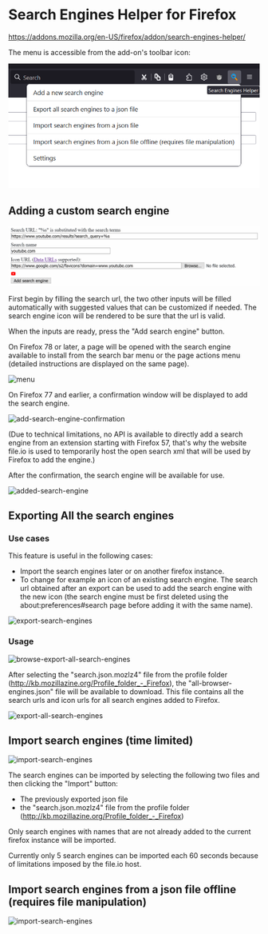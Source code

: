 # Search Engines Helper for Firefox

https://addons.mozilla.org/en-US/firefox/addon/search-engines-helper/

The menu is accessible from the add-on's toolbar icon:

![menu](https://raw.githubusercontent.com/soufianesakhi/firefox-search-engines-helper/master/screenshots/menu.PNG)

## Adding a custom search engine

![add-search-engine](https://raw.githubusercontent.com/soufianesakhi/firefox-search-engines-helper/master/screenshots/add-search-engine.PNG)

First begin by filling the search url, the two other inputs will be filled automatically with suggested values that can be customized if needed.
The search engine icon will be rendered to be sure that the url is valid.

When the inputs are ready, press the "Add search engine" button.

On Firefox 78 or later, a page will be opened with the search engine available to install from the search bar menu or the page actions menu (detailed instructions are displayed on the same page).

![menu](https://raw.githubusercontent.com/soufianesakhi/firefox-search-engines-helper/master/web-ext/images/Add%20from%20page%20actions%20menu.png)

On Firefox 77 and earlier, a confirmation window will be displayed to add the search engine.

![add-search-engine-confirmation](https://raw.githubusercontent.com/soufianesakhi/firefox-search-engines-helper/master/screenshots/add-search-engine-confirmation.PNG)

(Due to technical limitations, no API is available to directly add a search engine from an extension starting with Firefox 57, that's why the website file.io is used to temporarily host the open search xml that will be used by Firefox to add the engine.)

After the confirmation, the search engine will be available for use.

![added-search-engine](https://raw.githubusercontent.com/soufianesakhi/firefox-search-engines-helper/master/screenshots/added-search-engine.PNG)

## Exporting All the search engines

### Use cases
This feature is useful in the following cases:
- Import the search engines later or on another firefox instance.
- To change for example an icon of an existing search engine. The search url obtained after an export can be used to add the search engine with the new icon (the search engine must be first deleted using the about:preferences#search page before adding it with the same name).

![export-search-engines](https://raw.githubusercontent.com/soufianesakhi/firefox-search-engines-helper/master/screenshots/export.PNG)

### Usage
![browse-export-all-search-engines](https://raw.githubusercontent.com/soufianesakhi/firefox-search-engines-helper/master/screenshots/browse-export-all-search-engines.PNG)

After selecting the "search.json.mozlz4" file from the profile folder (http://kb.mozillazine.org/Profile_folder_-_Firefox), the "all-browser-engines.json" file will be available to download.
This file contains all the search urls and icon urls for all search engines added to Firefox.

![export-all-search-engines](https://raw.githubusercontent.com/soufianesakhi/firefox-search-engines-helper/master/screenshots/export-all-search-engines.PNG)

## Import search engines (time limited)

![import-search-engines](https://raw.githubusercontent.com/soufianesakhi/firefox-search-engines-helper/master/screenshots/import.PNG)

The search engines can be imported by selecting the following two files and then clicking the "Import" button:
- The previously exported json file
- the "search.json.mozlz4" file from the profile folder (http://kb.mozillazine.org/Profile_folder_-_Firefox)


Only search engines with names that are not already added to the current firefox instance will be imported.

Currently only 5 search engines can be imported each 60 seconds because of limitations imposed by the file.io host.

## Import search engines from a json file offline (requires file manipulation)
![import-search-engines](https://raw.githubusercontent.com/soufianesakhi/firefox-search-engines-helper/master/screenshots/import-offline.PNG)
